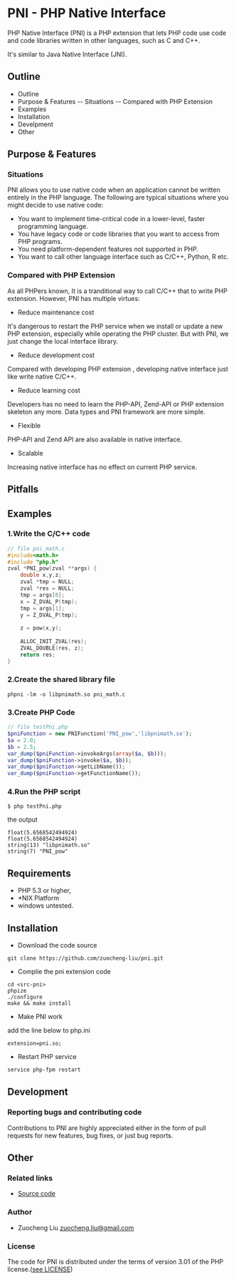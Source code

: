 PNI - PHP Native Interface
===============

PHP Native Interface (PNI) is a PHP extension that lets PHP code use code and code libraries written in other languages, such as C and C++.

It's similar to Java Native Interface (JNI).

## Outline

- Outline
- Purpose & Features
-- Situations
-- Compared with PHP Extension
- Examples
- Installation
- Develpment
- Other

##  Purpose & Features

### Situations

PNI allows you to use native code when an application cannot be written entirely in the PHP language. The following are typical situations where you might decide to use native code:

- You want to implement time-critical code in a lower-level, faster programming language.
- You have legacy code or code libraries that you want to access from PHP programs.
- You need platform-dependent features not supported in PHP.
- You want to call other language interface such as C/C++, Python, R etc.

### Compared with PHP Extension

As all PHPers known, It is a tranditional way to call C/C++ that to write PHP extension. However, PNI has multiple virtues:

- Reduce maintenance cost

It's dangerous to restart the PHP service when we install or update a new PHP extension, especially while operating the PHP cluster. But with PNI, we just change the local interface library.

- Reduce development cost

Compared with developing PHP extension , developing native interface just like write native C/C++.

- Reduce learning cost

Developers has no need to learn the PHP-API, Zend-API or PHP extension skeleton any more. 
Data types and PNI framework are more simple.

- Flexible

PHP-API and Zend API are also available in native interface.

- Scalable

Increasing native interface has no effect on current PHP service.

## Pitfalls

## Examples

### 1.Write the C/C++ code
```C++
// file pni_math.c
#include<math.h>
#include "php.h"
zval *PNI_pow(zval **args) {
    double x,y,z;
    zval *tmp = NULL; 
    zval *res = NULL; 
    tmp = args[0];
    x = Z_DVAL_P(tmp);
    tmp = args[1];
    y = Z_DVAL_P(tmp);
    
    z = pow(x,y);
    
    ALLOC_INIT_ZVAL(res);
    ZVAL_DOUBLE(res, z);
    return res;
}
```
### 2.Create the shared library file

```shell
phpni -lm -o libpnimath.so pni_math.c
```
### 3.Create PHP Code

```php
// file testPni.php
$pniFunction = new PNIFunction('PNI_pow','libpnimath.so');
$a = 2.0;
$b = 2.5;
var_dump($pniFunction->invokeArgs(array($a, $b)));
var_dump($pniFunction->invoke($a, $b));
var_dump($pniFunction->getLibName());
var_dump($pniFunction->getFunctionName());
```
### 4.Run the PHP script

```shell
$ php testPni.php 
```

the output

```shell
float(5.6568542494924)
float(5.6568542494924)
string(13) "libpnimath.so"
string(7) "PNI_pow"
```

## Requirements

* PHP 5.3 or higher,
*  *NIX Platform 
* windows untested.

## Installation 

- Download the code source

```shell
git clone https://github.com/zuocheng-liu/pni.git
```
- Complie the pni extension code

```shell
cd <src-pni>
phpize
./configure
make && make install
```
- Make PNI work

add the line below to php.ini

```shell
extension=pni.so;
```
- Restart PHP service

```bash
service php-fpm restart
```
## Development

### Reporting bugs and contributing code

Contributions to PNI are highly appreciated either in the form of pull requests for new features, bug fixes, or just bug reports.

## Other

### Related links

- [Source code](https://github.com/zuocheng-liu/pni)

### Author 

- Zuocheng Liu <zuocheng.liu@gmail.com>

### License

The code for PNI is distributed under the terms of version 3.01 of the PHP license.([see LICENSE](http://php.net/license/3_01.txt))
